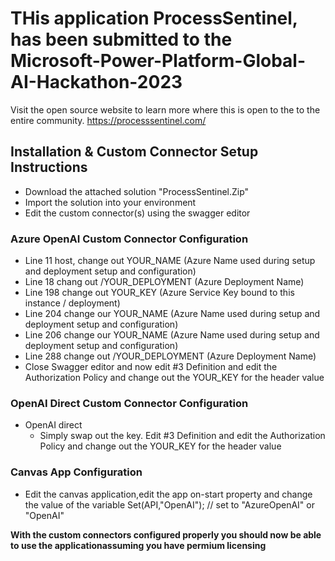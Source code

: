 # THis application ProcessSentinel, has been submitted to the Microsoft-Power-Platform-Global-AI-Hackathon-2023

Visit the open source website to learn more where this is open to the to the entire community.
https://processsentinel.com/


## Installation & Custom Connector Setup Instructions

 - Download the attached solution "ProcessSentinel.Zip"
 - Import the solution into your environment
 - Edit the custom connector(s) using the swagger editor

### Azure OpenAI Custom Connector Configuration	 
 - Line 11 host, change out YOUR_NAME (Azure Name used during setup and deployment setup and configuration)
 - Line 18 chang out /YOUR_DEPLOYMENT (Azure Deployment Name)
 - Line 198 change out YOUR_KEY (Azure Service Key bound to this instance / deployment)
 - Line 204 change our YOUR_NAME (Azure Name used during setup and deployment setup and configuration)
 - Line 206 change our YOUR_NAME (Azure Name used during setup and deployment setup and configuration)
 - Line 288 change out /YOUR_DEPLOYMENT (Azure Deployment Name)
 - Close Swagger editor and now edit #3 Definition and edit the Authorization Policy and change out the YOUR_KEY for the header value

### OpenAI Direct Custom Connector Configuration
 - OpenAI direct
	 - Simply swap out the key. Edit #3 Definition and edit the Authorization Policy and change out the YOUR_KEY for the header value

### Canvas App Configuration
 - Edit the canvas application,edit the app on-start property and change the value of the variable Set(API,"OpenAI"); // set to "AzureOpenAI" or "OpenAI"


**With the custom connectors configured properly you should now be able to use the applicationassuming you have permium licensing**
